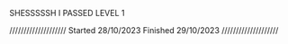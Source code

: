  SHESSSSSH I PASSED LEVEL 1 

////////////////////
Started 28/10/2023
Finished 29/10/2023
////////////////////